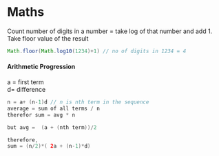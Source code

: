 # Maths

Count number of digits in a number = take log of that number and add 1. Take floor value of the result

```java
Math.floor(Math.log10(1234)+1) // no of digits in 1234 = 4 
```

#### Arithmetic Progression

a = first term  
d= difference

```java
n = a+ (n-1)d // n is nth term in the sequence
average = sum of all terms / n
therefor sum = avg * n

but avg =  (a + (nth term))/2

therefore,
sum = (n/2)*( 2a + (n-1)*d)

```

